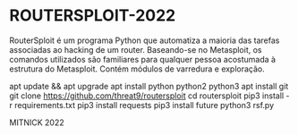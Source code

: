 # ROUTERSPLOIT-2022
RouterSploit é um programa Python que automatiza a maioria das tarefas associadas ao hacking de um router. Baseando-se no Metasploit, os comandos utilizados são familiares para qualquer pessoa acostumada à estrutura do Metasploit. Contém módulos de varredura e exploração.

apt update && apt upgrade
apt install python python2 python3 
apt install git 
git clone https://github.com/threat9/routersploit
cd routersploit
pip3 install -r requirements.txt
pip3 install requests 
pip3 install future
python3 rsf.py

MITNICK 2022 
